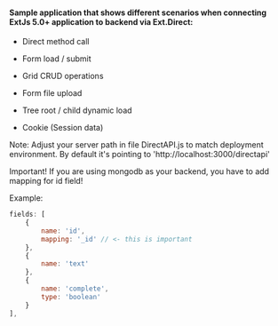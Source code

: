 #### Sample application that shows different scenarios when connecting ExtJs 5.0+ application to backend via Ext.Direct:

  * Direct method call
  
  * Form load / submit

  * Grid CRUD operations

  * Form file upload

  * Tree root / child dynamic load

  * Cookie (Session data)

Note: Adjust your server path in file DirectAPI.js to match deployment environment.
By default it's pointing to 'http://localhost:3000/directapi'

Important! If you are using mongodb as your backend, you have to add mapping for id field!

Example:

```js
fields: [
    {
        name: 'id',
        mapping: '_id' // <- this is important
    },
    {
        name: 'text'
    },
    {
        name: 'complete',
        type: 'boolean'
    }
],
 ```